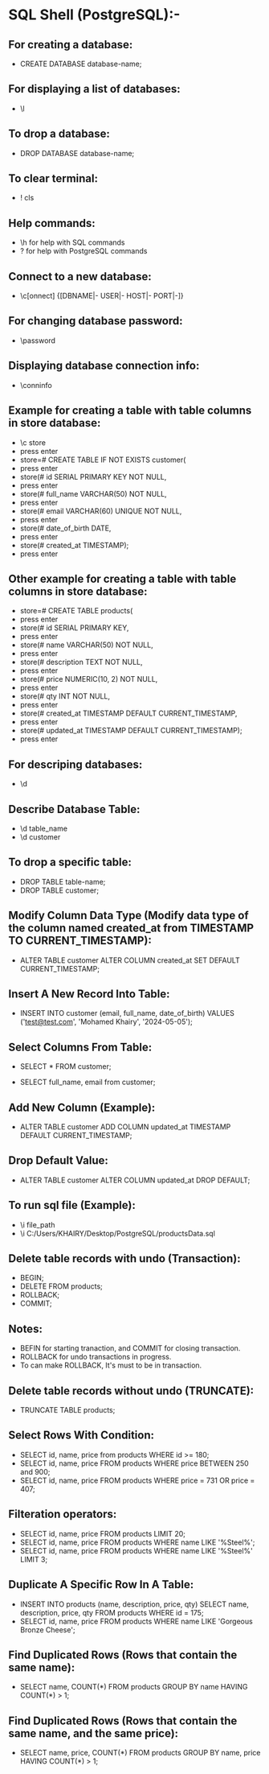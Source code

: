 # SQL Shell (PostgreSQL):-

## For creating a database:

- CREATE DATABASE database-name;

## For displaying a list of databases:

- \l

## To drop a database:

- DROP DATABASE database-name;

## To clear terminal:

- \! cls

## Help commands:

- \h for help with SQL commands
- \? for help with PostgreSQL commands

## Connect to a new database:

- \c[onnect] {[DBNAME|- USER|- HOST|- PORT|-]}

## For changing database password:

- \password

## Displaying database connection info:

- \conninfo

## Example for creating a table with table columns in store database:

- \c store
- press enter
- store=# CREATE TABLE IF NOT EXISTS customer(
- press enter
- store(# id SERIAL PRIMARY KEY NOT NULL,
- press enter
- store(# full_name VARCHAR(50) NOT NULL,
- press enter
- store(# email VARCHAR(60) UNIQUE NOT NULL,
- press enter
- store(# date_of_birth DATE,
- press enter
- store(# created_at TIMESTAMP);
- press enter

## Other example for creating a table with table columns in store database:

- store=# CREATE TABLE products(
- press enter
- store(# id SERIAL PRIMARY KEY,
- press enter
- store(# name VARCHAR(50) NOT NULL,
- press enter
- store(# description TEXT NOT NULL,
- press enter
- store(# price NUMERIC(10, 2) NOT NULL,
- press enter
- store(# qty INT NOT NULL,
- press enter
- store(# created_at TIMESTAMP DEFAULT CURRENT_TIMESTAMP,
- press enter
- store(# updated_at TIMESTAMP DEFAULT CURRENT_TIMESTAMP);
- press enter

## For descriping databases:

- \d

## Describe Database Table:

- \d table_name
- \d customer

## To drop a specific table:

- DROP TABLE table-name;
- DROP TABLE customer;

## Modify Column Data Type (Modify data type of the column named created_at from TIMESTAMP TO CURRENT_TIMESTAMP):

- ALTER TABLE customer ALTER COLUMN created_at SET DEFAULT CURRENT_TIMESTAMP;

## Insert A New Record Into Table:

- INSERT INTO customer (email, full_name, date_of_birth) VALUES ('test@test.com', 'Mohamed Khairy', '2024-05-05');

## Select Columns From Table:

- SELECT \* FROM customer;

- SELECT full_name, email from customer;

## Add New Column (Example):

- ALTER TABLE customer ADD COLUMN updated_at TIMESTAMP DEFAULT CURRENT_TIMESTAMP;

## Drop Default Value:

- ALTER TABLE customer ALTER COLUMN updated_at DROP DEFAULT;

## To run sql file (Example):

- \i file_path
- \i C:/Users/KHAIRY/Desktop/PostgreSQL/productsData.sql

## Delete table records with undo (Transaction):

- BEGIN;
- DELETE FROM products;
- ROLLBACK;
- COMMIT;

## Notes:

- BEFIN for starting tranaction, and COMMIT for closing transaction.
- ROLLBACK for undo transactions in progress.
- To can make ROLLBACK, It's must to be in transaction.

## Delete table records without undo (TRUNCATE):

- TRUNCATE TABLE products;

## Select Rows With Condition:

- SELECT id, name, price from products WHERE id >= 180;
- SELECT id, name, price FROM products WHERE price BETWEEN 250 and 900;
- SELECT id, name, price FROM products WHERE price = 731 OR price = 407;

## Filteration operators:

- SELECT id, name, price FROM products LIMIT 20;
- SELECT id, name, price FROM products WHERE name LIKE '%Steel%';
- SELECT id, name, price FROM products WHERE name LIKE '%Steel%' LIMIT 3;

## Duplicate A Specific Row In A Table:

- INSERT INTO products (name, description, price, qty) SELECT name, description, price, qty FROM products WHERE id = 175;
- SELECT id, name, price FROM products WHERE name LIKE 'Gorgeous Bronze Cheese';

## Find Duplicated Rows (Rows that contain the same name):

- SELECT name, COUNT(\*) FROM products GROUP BY name HAVING COUNT(\*) > 1;

## Find Duplicated Rows (Rows that contain the same name, and the same price):

- SELECT name, price, COUNT(\*) FROM products GROUP BY name, price HAVING COUNT(\*) > 1;

